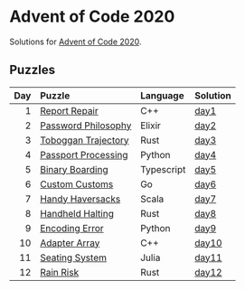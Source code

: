 # Advent of Code 2020

Solutions for [Advent of Code 2020](https://adventofcode.com/2020).

## Puzzles

| Day | Puzzle | Language | Solution |
| --: | :----- | :------- | :------- |
| 1 | [Report Repair](https://adventofcode.com/2020/day/1) | C++ | [day1](https://github.com/mnajda/advent-of-code-2020/tree/main/day1) |
| 2 | [Password Philosophy](https://adventofcode.com/2020/day/2) | Elixir | [day2](https://github.com/mnajda/advent-of-code-2020/tree/main/day2) |
| 3 | [Toboggan Trajectory](https://adventofcode.com/2020/day/3) | Rust | [day3](https://github.com/mnajda/advent-of-code-2020/tree/main/day3) |
| 4 | [Passport Processing](https://adventofcode.com/2020/day/4) | Python | [day4](https://github.com/mnajda/advent-of-code-2020/tree/main/day4) |
| 5 | [Binary Boarding](https://adventofcode.com/2020/day/5) | Typescript | [day5](https://github.com/mnajda/advent-of-code-2020/tree/main/day5) |
| 6 | [Custom Customs](https://adventofcode.com/2020/day/6) | Go | [day6](https://github.com/mnajda/advent-of-code-2020/tree/main/day6) |
| 7 | [Handy Haversacks](https://adventofcode.com/2020/day/7) | Scala | [day7](https://github.com/mnajda/advent-of-code-2020/tree/main/day7) |
| 8 | [Handheld Halting](https://adventofcode.com/2020/day/8) | Rust | [day8](https://github.com/mnajda/advent-of-code-2020/tree/main/day8) |
| 9 | [Encoding Error](https://adventofcode.com/2020/day/9) | Python | [day9](https://github.com/mnajda/advent-of-code-2020/tree/main/day9) |
| 10 | [Adapter Array](https://adventofcode.com/2020/day/10) | C++ | [day10](https://github.com/mnajda/advent-of-code-2020/tree/main/day10) |
| 11 | [Seating System](https://adventofcode.com/2020/day/11) | Julia | [day11](https://github.com/mnajda/advent-of-code-2020/tree/main/day11) |
| 12 | [Rain Risk](https://adventofcode.com/2020/day/12) | Rust | [day12](https://github.com/mnajda/advent-of-code-2020/tree/main/day12) |
